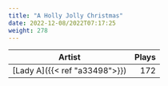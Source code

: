 ```yaml
---
title: "A Holly Jolly Christmas"
date: 2022-12-08/2022T07:17:25
weight: 278
---
```




 Artist | Plays 
----- | -----:
[Lady A]({{< ref "a33498">}}) | 172
